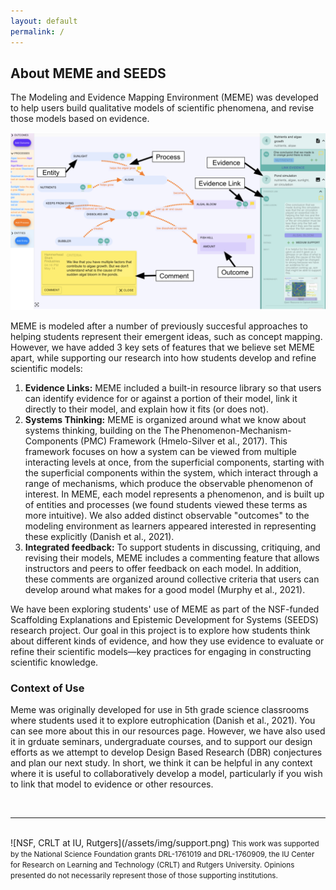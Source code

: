 ```yaml
---
layout: default
permalink: /
---
```


## About MEME and SEEDS

The Modeling and Evidence Mapping Environment (MEME) was developed to help users build qualitative models of scientific phenomena, and revise those models based on evidence.

<a href="/assets/img/meme_interface.png" target="_blank"><img src="/assets/img/meme_interface.png" alt="MEME Interface"></a>

MEME is modeled after a number of previously succesful approaches to helping students represent their emergent ideas, such as concept mapping. However, we have added 3 key sets of features that we believe set MEME apart, while supporting our research into how students develop and refine scientific models:
1. **Evidence Links:** MEME included a built-in resource library so that users can identify evidence for or against a portion of their model, link it directly to their model, and explain how it fits (or does not).
2. **Systems Thinking:** MEME is organized around what we  know about systems thinking, building on the The Phenomenon-Mechanism-Components (PMC) Framework (Hmelo-Silver et al., 2017). This framework focuses on how a system can be viewed from multiple interacting levels at once, from the superficial components, starting with the superficial components within the system, which interact through a range of mechanisms, which produce the observable phenomenon of interest. In MEME, each model represents a phenomenon, and is built up of entities and processes (we found students viewed these terms as more intuitive). We also added distinct observable "outcomes" to the modeling environment as learners appeared interested in representing these explicitly (Danish et al., 2021).
3. **Integrated feedback:** To support students in discussing, critiquing, and revising their models, MEME includes a commenting feature that allows instructors and peers to offer feedback on each model. In addition, these comments are organized around collective criteria that users can develop around what  makes for a good model (Murphy et al., 2021).
 
We have been exploring students' use of MEME as part of the NSF-funded Scaffolding Explanations and Epistemic Development for Systems (SEEDS) research project. Our goal in this project is to explore how students think about different kinds of evidence, and how they  use evidence to evaluate or refine their scientific models—key practices for engaging in constructing scientific knowledge.

### Context of Use
Meme was originally developed for use in 5th grade science classrooms where students used it to explore eutrophication (Danish et al., 2021). You can see more about this in our resources page. However, we have also used it in grduate seminars, undergraduate courses, and to support our design efforts as we attempt to develop Design Based Research (DBR) conjectures and plan our next study. In short, we think it can be helpful in any context where it is useful to collaboratively develop a model, particularly if you wish to link that model to evidence or other resources.

<br>
<hr>
<br>
![NSF, CRLT at IU, Rutgers](/assets/img/support.png)
<small>This work was supported by the National Science Foundation grants DRL-1761019 and DRL-1760909, the IU Center for Research on Learning and Technology (CRLT) and Rutgers University. Opinions presented do not necessarily represent those of those supporting institutions.<small>

